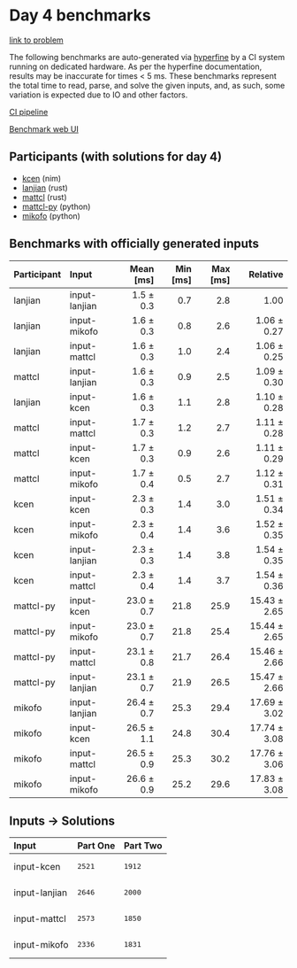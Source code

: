 # Day 4 benchmarks

[link to problem](https://adventofcode.com/2024/day/4)

The following benchmarks are auto-generated via
[hyperfine](https://github.com/sharkdp/hyperfine) by a CI system running on
dedicated hardware. As per the hyperfine documentation, results may be
inaccurate for times < 5 ms. These benchmarks represent the total time to read,
parse, and solve the given inputs, and, as such, some variation is expected due
to IO and other factors.

[CI pipeline](http://ci.papercode.net:8080/teams/main/pipelines/aoc2024)

[Benchmark web UI](https://aoc.ancalagon.black)


## Participants (with solutions for day 4)

- [kcen](https://github.com/kcen/aoc2024) (nim)
- [lanjian](https://github.com/lanjian/aoc-2024) (rust)
- [mattcl](https://github.com/mattcl/aoc2024) (rust)
- [mattcl-py](https://github.com/mattcl/aoc2024-py) (python)
- [mikofo](https://github.com/mikofo/aoc2024) (python)


## Benchmarks with officially generated inputs

| Participant | Input | Mean [ms] | Min [ms] | Max [ms] | Relative |
|:---|:---|---:|---:|---:|---:|
| lanjian | input-lanjian | 1.5 ± 0.3 | 0.7 | 2.8 | 1.00 |
| lanjian | input-mikofo | 1.6 ± 0.3 | 0.8 | 2.6 | 1.06 ± 0.27 |
| lanjian | input-mattcl | 1.6 ± 0.3 | 1.0 | 2.4 | 1.06 ± 0.25 |
| mattcl | input-lanjian | 1.6 ± 0.3 | 0.9 | 2.5 | 1.09 ± 0.30 |
| lanjian | input-kcen | 1.6 ± 0.3 | 1.1 | 2.8 | 1.10 ± 0.28 |
| mattcl | input-mattcl | 1.7 ± 0.3 | 1.2 | 2.7 | 1.11 ± 0.28 |
| mattcl | input-kcen | 1.7 ± 0.3 | 0.9 | 2.6 | 1.11 ± 0.29 |
| mattcl | input-mikofo | 1.7 ± 0.4 | 0.5 | 2.7 | 1.12 ± 0.31 |
| kcen | input-kcen | 2.3 ± 0.3 | 1.4 | 3.0 | 1.51 ± 0.34 |
| kcen | input-mikofo | 2.3 ± 0.4 | 1.4 | 3.6 | 1.52 ± 0.35 |
| kcen | input-lanjian | 2.3 ± 0.3 | 1.4 | 3.8 | 1.54 ± 0.35 |
| kcen | input-mattcl | 2.3 ± 0.4 | 1.4 | 3.7 | 1.54 ± 0.36 |
| mattcl-py | input-kcen | 23.0 ± 0.7 | 21.8 | 25.9 | 15.43 ± 2.65 |
| mattcl-py | input-mikofo | 23.0 ± 0.7 | 21.8 | 25.4 | 15.44 ± 2.65 |
| mattcl-py | input-mattcl | 23.1 ± 0.8 | 21.7 | 26.4 | 15.46 ± 2.66 |
| mattcl-py | input-lanjian | 23.1 ± 0.7 | 21.9 | 26.5 | 15.47 ± 2.66 |
| mikofo | input-lanjian | 26.4 ± 0.7 | 25.3 | 29.4 | 17.69 ± 3.02 |
| mikofo | input-kcen | 26.5 ± 1.1 | 24.8 | 30.4 | 17.74 ± 3.08 |
| mikofo | input-mattcl | 26.5 ± 0.9 | 25.3 | 30.2 | 17.76 ± 3.06 |
| mikofo | input-mikofo | 26.6 ± 0.9 | 25.2 | 29.6 | 17.83 ± 3.08 |


## Inputs -> Solutions

| Input | Part One | Part Two |
|:---|:---|:---|
|input-kcen|<pre>2521</pre>|<pre>1912</pre>|
|input-lanjian|<pre>2646</pre>|<pre>2000</pre>|
|input-mattcl|<pre>2573</pre>|<pre>1850</pre>|
|input-mikofo|<pre>2336</pre>|<pre>1831</pre>|
